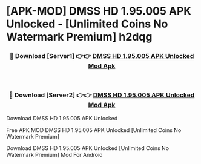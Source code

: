 # [APK-MOD] DMSS HD 1.95.005 APK Unlocked - [Unlimited Coins No Watermark Premium] h2dqg



<div align="center">
<h3>🔴 Download [Server1] 👉👉 <a href="https://momento.my/?title=DMSS_HD_1.95.005_APK_Unlocked">DMSS HD 1.95.005 APK Unlocked Mod Apk</a></h3><br>

<h3>🔴 Download [Server2] 👉👉 <a href="https://momento.my/?title=DMSS_HD_1.95.005_APK_Unlocked">DMSS HD 1.95.005 APK Unlocked Mod Apk</a></h3>
</div>



Download DMSS HD 1.95.005 APK Unlocked 

Free APK MOD DMSS HD 1.95.005 APK Unlocked [Unlimited Coins No Watermark Premium]

Download DMSS HD 1.95.005 APK Unlocked [Unlimited Coins No Watermark Premium] Mod For Android
